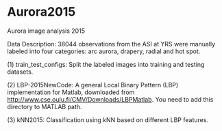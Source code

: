 # Aurora2015
Aurora image analysis 2015

Data Description:
  38044 observations from the ASI at YRS were manually labeled into four categories: arc aurora, drapery, radial and hot spot. 

(1) train_test_configs: Split the labeled images into training and testing datasets.

(2) LBP-2015NewCode: A general Local Binary Pattern (LBP) implementation for Matlab, downloaded from  http://www.cse.oulu.fi/CMV/Downloads/LBPMatlab. You need to add this directory to MATLAB path.

(3) kNN2015: Classification using kNN based on different LBP features.
